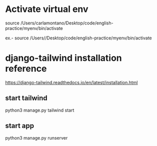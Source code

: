 # Activate virtual env

source /Users/carlamontano/Desktop/code/english-practice/myenv/bin/activate

ex.- source /Users/<username>/Desktop/code/english-practice/myenv/bin/activate

# django-tailwind installation reference

https://django-tailwind.readthedocs.io/en/latest/installation.html

## start tailwind 

python3 manage.py tailwind start

## start app

python3 manage.py runserver